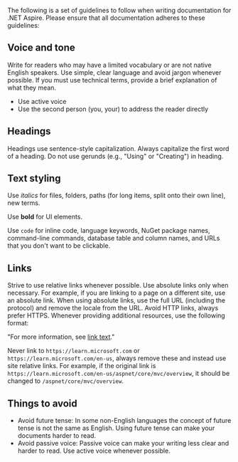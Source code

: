 The following is a set of guidelines to follow when writing documentation for .NET Aspire. Please ensure that all documentation adheres to these guidelines:

## Voice and tone

Write for readers who may have a limited vocabulary or are not native English speakers. Use simple, clear language and avoid jargon whenever possible. If you must use technical terms, provide a brief explanation of what they mean.

- Use active voice
- Use the second person (you, your) to address the reader directly

## Headings

Headings use sentence-style capitalization. Always capitalize the first word of a heading. Do not use gerunds (e.g., "Using" or "Creating") in heading.

## Text styling

Use _italics_ for files, folders, paths (for long items, split onto their own line), new terms.

Use **bold** for UI elements.

Use `code` for inline code, language keywords, NuGet package names, command-line commands, database table and column names, and URLs that you don't want to be clickable.

## Links

Strive to use relative links whenever possible. Use absolute links only when necessary. For example, if you are linking to a page on a different site, use an absolute link. When using absolute links, use the full URL (including the protocol) and remove the locale from the URL. Avoid HTTP links, always prefer HTTPS. Whenever providing additional resources, use the following format:

"For more information, see [link text](../relative/link/to/content.md)."

Never link to `https://learn.microsoft.com` or `https://learn.microsoft.com/en-us`, always remove these and instead use site relative links. For example, if the original link is `https://learn.microsoft.com/en-us/aspnet/core/mvc/overview`, it should be changed to `/aspnet/core/mvc/overview`.

## Things to avoid

- Avoid future tense: In some non-English languages the concept of future tense is not the same as English. Using future tense can make your documents harder to read.
- Avoid passive voice: Passive voice can make your writing less clear and harder to read. Use active voice whenever possible.
